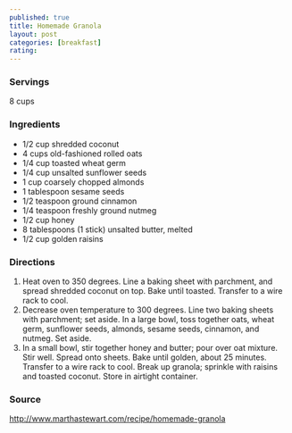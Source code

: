 ```yaml
---
published: true
title: Homemade Granola
layout: post
categories: [breakfast]
rating: 
---
```

### Servings
8 cups

### Ingredients
- 1/2 cup shredded coconut
- 4 cups old-fashioned rolled oats
- 1/4 cup toasted wheat germ
- 1/4 cup unsalted sunflower seeds
- 1 cup coarsely chopped almonds
- 1 tablespoon sesame seeds
- 1/2 teaspoon ground cinnamon
- 1/4 teaspoon freshly ground nutmeg
- 1/2 cup honey
- 8 tablespoons (1 stick) unsalted butter, melted
- 1/2 cup golden raisins




### Directions
1. Heat oven to 350 degrees. Line a baking sheet with parchment, and spread shredded coconut on top. Bake until toasted. Transfer to a wire rack to cool.
2. Decrease oven temperature to 300 degrees. Line two baking sheets with parchment; set aside. In a large bowl, toss together oats, wheat germ, sunflower seeds, almonds, sesame seeds, cinnamon, and nutmeg. Set aside.
3. In a small bowl, stir together honey and butter; pour over oat mixture. Stir well. Spread onto sheets. Bake until golden, about 25 minutes. Transfer to a wire rack to cool. Break up granola; sprinkle with raisins and toasted coconut. Store in airtight container.

### Source
<a href="http://www.marthastewart.com/recipe/homemade-granola" target="new">http://www.marthastewart.com/recipe/homemade-granola</a>
